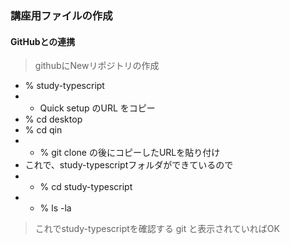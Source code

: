 ### 講座用ファイルの作成
#### GitHubとの連携
> githubにNewリポジトリの作成
- % study-typescript
- - Quick setup のURL をコピー
- % cd desktop 
- % cd qin
- - % git clone の後にコピーしたURLを貼り付け
- これで、study-typescriptフォルダができているので
- - % cd study-typescript
- - % ls -la 
> これでstudy-typescriptを確認する git と表示されていればOK
